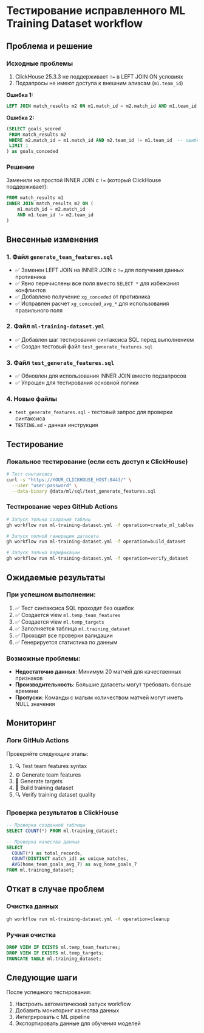 # Тестирование исправленного ML Training Dataset workflow

## Проблема и решение

### Исходные проблемы
1. ClickHouse 25.3.3 не поддерживает `!=` в LEFT JOIN ON условиях
2. Подзапросы не имеют доступа к внешним алиасам (`m1.team_id`)

**Ошибка 1:**
```sql
LEFT JOIN match_results m2 ON m1.match_id = m2.match_id AND m1.team_id != m2.team_id
```

**Ошибка 2:**
```sql
(SELECT goals_scored 
 FROM match_results m2 
 WHERE m2.match_id = m1.match_id AND m2.team_id != m1.team_id  -- ошибка: m1 недоступен
 LIMIT 1
) as goals_conceded
```

### Решение
Заменили на простой INNER JOIN с `!=` (который ClickHouse поддерживает):
```sql
FROM match_results m1
INNER JOIN match_results m2 ON (
    m1.match_id = m2.match_id 
    AND m1.team_id != m2.team_id
)
```

## Внесенные изменения

### 1. Файл `generate_team_features.sql`
- ✅ Заменен LEFT JOIN на INNER JOIN с `!=` для получения данных противника
- ✅ Явно перечислены все поля вместо `SELECT *` для избежания конфликтов
- ✅ Добавлено получение `xg_conceded` от противника
- ✅ Исправлен расчет `xg_conceded_avg_*` для использования правильного поля

### 2. Файл `ml-training-dataset.yml`
- ✅ Добавлен шаг тестирования синтаксиса SQL перед выполнением
- ✅ Создан тестовый файл `test_generate_features.sql`

### 3. Файл `test_generate_features.sql`
- ✅ Обновлен для использования INNER JOIN вместо подзапросов
- ✅ Упрощен для тестирования основной логики

### 4. Новые файлы
- `test_generate_features.sql` - тестовый запрос для проверки синтаксиса
- `TESTING.md` - данная инструкция

## Тестирование

### Локальное тестирование (если есть доступ к ClickHouse)
```bash
# Тест синтаксиса
curl -s "https://YOUR_CLICKHOUSE_HOST:8443/" \
  --user "user:password" \
  --data-binary @data/ml/sql/test_generate_features.sql
```

### Тестирование через GitHub Actions
```bash
# Запуск только создания таблиц
gh workflow run ml-training-dataset.yml -f operation=create_ml_tables

# Запуск полной генерации датасета
gh workflow run ml-training-dataset.yml -f operation=build_dataset

# Запуск только верификации
gh workflow run ml-training-dataset.yml -f operation=verify_dataset
```

## Ожидаемые результаты

### При успешном выполнении:
1. ✅ Тест синтаксиса SQL проходит без ошибок
2. ✅ Создается view `ml.temp_team_features` 
3. ✅ Создается view `ml.temp_targets`
4. ✅ Заполняется таблица `ml.training_dataset`
5. ✅ Проходят все проверки валидации
6. ✅ Генерируется статистика по данным

### Возможные проблемы:
- **Недостаточно данных**: Минимум 20 матчей для качественных признаков
- **Производительность**: Большие датасеты могут требовать больше времени
- **Пропуски**: Команды с малым количеством матчей могут иметь NULL значения

## Мониторинг

### Логи GitHub Actions
Проверяйте следующие этапы:
1. 🔍 Test team features syntax
2. ⚙️ Generate team features  
3. 🎯 Generate targets
4. 🚀 Build training dataset
5. 🔍 Verify training dataset quality

### Проверка результатов в ClickHouse
```sql
-- Проверка созданной таблицы
SELECT COUNT(*) FROM ml.training_dataset;

-- Проверка качества данных
SELECT 
  COUNT(*) as total_records,
  COUNT(DISTINCT match_id) as unique_matches,
  AVG(home_team_goals_avg_7) as avg_home_goals_7
FROM ml.training_dataset;
```

## Откат в случае проблем

### Очистка данных
```bash
gh workflow run ml-training-dataset.yml -f operation=cleanup
```

### Ручная очистка
```sql
DROP VIEW IF EXISTS ml.temp_team_features;
DROP VIEW IF EXISTS ml.temp_targets;
TRUNCATE TABLE ml.training_dataset;
```

## Следующие шаги

После успешного тестирования:
1. Настроить автоматический запуск workflow
2. Добавить мониторинг качества данных
3. Интегрировать с ML pipeline
4. Экспортировать данные для обучения моделей